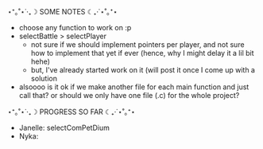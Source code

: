 ⋆⁺｡˚⋆˙‧₊☽ SOME NOTES ☾₊‧˙⋆˚｡⁺⋆
- choose any function to work on :p
- selectBattle > selectPlayer
  - not sure if we should implement pointers per player, and not sure how to implement that yet if ever (hence, why I might delay it a lil bit hehe)
  - but, I've already started work on it (will post it once I come up with a solution
- alsoooo is it ok if we make another file for each main function and just call that? or should we only have one file (.c) for the whole project?


⋆⁺｡˚⋆˙‧₊☽ PROGRESS SO FAR ☾₊‧˙⋆˚｡⁺⋆
- Janelle: selectComPetDium
- Nyka: 
